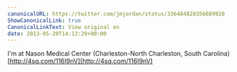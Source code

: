 ```yaml
---
canonicalURL: https://twitter.com/jmjordan/status/336484828356689920
ShowCanonicalLink: true
CanonicalLinkText: View original on
date: 2013-05-20T14:13:29+00:00
---
```

I'm at Nason Medical Center (Charleston-North Charleston, South Carolina) [http://4sq.com/116I9nV](http://4sq.com/116I9nV)